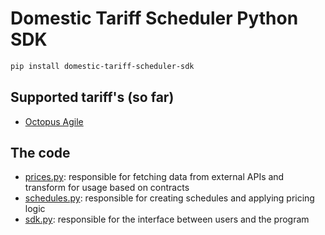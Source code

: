 # Domestic Tariff Scheduler Python SDK

```sh
pip install domestic-tariff-scheduler-sdk
```

## Supported tariff's (so far)

- [Octopus Agile](https://octopus.energy/smart/agile/)

## The code

- [prices.py](./prices.py): responsible for fetching data from external APIs and transform for usage based on contracts
- [schedules.py](./schedules.py): responsible for creating schedules and applying pricing logic
- [sdk.py](./sdk.py): responsible for the interface between users and the program
